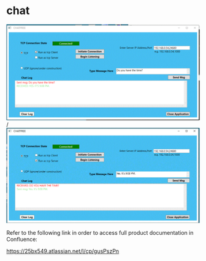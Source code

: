 # chat


![Alt text](chatfree2.gif) / ![](chatfree1.gif) 





Refer to the following link in order to access full product documentation in Confluence:

https://25bx549.atlassian.net/l/cp/gusPszPn




